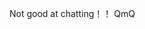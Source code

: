 Not good at chatting！！  QmQ

<!---
FengWan-25/FengWan-25 is a ✨ special ✨ repository because its `README.md` (this file) appears on your GitHub profile.
You can click the Preview link to take a look at your changes.
--->
